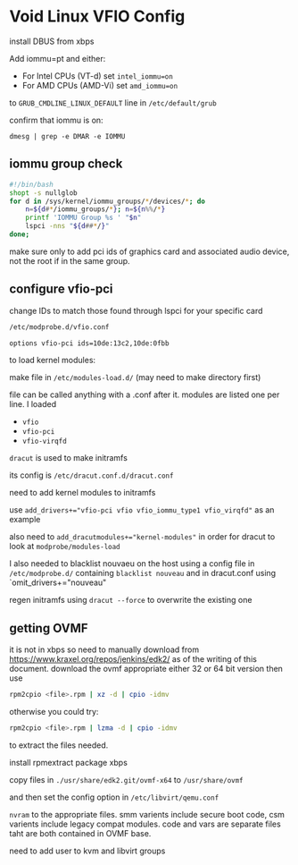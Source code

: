 # Void Linux VFIO Config

install DBUS from xbps

Add iommu=pt and either:

-	For Intel CPUs (VT-d) set `intel_iommu=on`
-	For AMD CPUs (AMD-Vi) set `amd_iommu=on`

to `GRUB_CMDLINE_LINUX_DEFAULT` line in `/etc/default/grub`

confirm that iommu is on:

`dmesg | grep -e DMAR -e IOMMU`

## iommu group check

``` bash
#!/bin/bash
shopt -s nullglob
for d in /sys/kernel/iommu_groups/*/devices/*; do
    n=${d#*/iommu_groups/*}; n=${n%%/*}
    printf 'IOMMU Group %s ' "$n"
    lspci -nns "${d##*/}"
done;
```

make sure only to add pci ids of graphics card and associated audio device, not
the root if in the same group.

## configure vfio-pci

change IDs to match those found through lspci for your specific card

```sh
/etc/modprobe.d/vfio.conf

options vfio-pci ids=10de:13c2,10de:0fbb
```

to load kernel modules:

make file in `/etc/modules-load.d/` (may need to make directory first)

file can be called anything with a .conf after it. modules are listed one per
line. I loaded

-	`vfio`
-	`vfio-pci`
-	`vfio-virqfd`

`dracut` is used to make initramfs

its config is `/etc/dracut.conf.d/dracut.conf`

need to add kernel modules to initramfs

use `add_drivers+="vfio-pci vfio vfio_iommu_type1 vfio_virqfd"` as an example

also need to `add_dracutmodules+="kernel-modules"` in order for dracut to look at `modprobe/modules-load`

I also needed to blacklist nouvaeu on the host using a config file in
`/etc/modprobe.d/` containing `blacklist nouveau` and in dracut.conf using
`omit_drivers+="nouveau"

regen initramfs using `dracut --force` to overwrite the existing one

## getting OVMF

it is not in xbps so need to manually download from
<https://www.kraxel.org/repos/jenkins/edk2/> as of the writing of this
document. download the ovmf appropriate either 32 or 64 bit version then use

```sh
rpm2cpio <file>.rpm | xz -d | cpio -idmv
```

otherwise you could try:

```sh
rpm2cpio <file>.rpm | lzma -d | cpio -idmv
```

to extract the files needed.

install rpmextract package xbps

copy files in `./usr/share/edk2.git/ovmf-x64` to `/usr/share/ovmf`

and then set the config option in `/etc/libvirt/qemu.conf`

`nvram` to the appropriate files. smm varients include secure boot code, csm
varients include legacy compat modules.  code and vars are separate files taht
are both contained in OVMF base.

need to add user to kvm and libvirt groups
